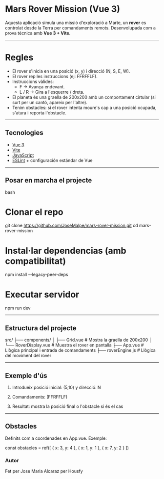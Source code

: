 # Mars Rover Mission (Vue 3)

Aquesta aplicació simula una missió d'exploració a Marte, un **rover** es controlat desde la Terra per comandaments remots. Desenvolupada com a prova técnica amb **Vue 3 + Vite**.

---

# Regles

- El rover s'inicia en una posició (x, y) i direcció (N, S, E, W).
- El rover rep les instruccions (ej: FFRFFLF).
- Instruccions vàlides:
  - F → Avança endevant.
  - L / R → Gira a l'esquerre / dreta.
- El planeta és una graella de 200x200 amb un comportament cirtular (si surt per un cantó, apareix per l'altre).
- Tenim obstacles: si el rover intenta moure's cap a una posició ocupada, s'atura i reporta l'obstacle.

---

## Tecnologies

- [Vue 3](https://vuejs.org/)
- [Vite](https://vitejs.dev/)
- [JavaScript](https://developer.mozilla.org/en-US/docs/Web/JavaScript)
- [ESLint](https://eslint.org/) + configuración estándar de Vue

---

## Posar en marcha el projecte

bash
# Clonar el repo
git clone https://github.com/JoseMalpe/mars-rover-mission.git
cd mars-rover-mission

# Instal·lar dependencias (amb compatibilitat)
npm install --legacy-peer-deps

# Executar servidor
npm run dev

---

## Estructura del projecte

src/
├── components/
│   ├── Grid.vue             # Mostra la graella de 200x200
│   └── RoverDisplay.vue     # Muestra el rover en pantalla
├── App.vue                  # Llògica principal i entrada de comandaments
├── roverEngine.js           # Llògica del moviment del rover

---

## Exemple d'ús

1. Introdueix posició inicial: (5,10) y direcció: N

2. Comandaments: (FFRFFLF)

3. Resultat: mostra la posició final o l'obstacle si és el cas

---

## Obstacles
Definits com a coordenades en App.vue. Exemple:

const obstacles = ref([
  { x: 3, y: 4 },
  { x: 1, y: 1 },
  { x: 7, y: 2 }
])


### Autor

Fet per Jose Maria Alcaraz per Housfy